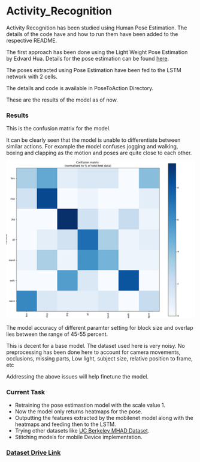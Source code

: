# Activity_Recognition

Activity Recognition has been studied using Human Pose Estimation. The details of the code have and how to run them have been
added to the respective README.

The first approach has been done using the Light Weight Pose Estimation by Edvard Hua. Details
for the pose estimation can be found [here](https://github.com/yash21saraf/ActivityRecognition/tree/master/src).

The poses extracted using Pose Estimation have been fed to the LSTM network with 2 cells. 

The details and code is available in PoseToAction Directory. 

These are the results of the model as of now. 


### Results

This is the confusion matrix for the model. 

It can be clearly seen that the model is unable to differentiate between similar actions.
For example the model confuses jogging and walking, boxing and clapping as the motion and poses are quite close to each other. 

![image](https://github.com/yash21saraf/ActivityRecognition/blob/master/images/confusionAction.png)


The model accuracy of different paramter setting for block size and overlap lies between the range of 45-55 percent. 

This is decent for a base model. The dataset used here is very noisy. No preprocessing has been
done here to account for camera movements, occlusions, missing parts, Low light, subject size, relative position to frame, etc

Addressing the above issues will help finetune the model. 


### Current Task

- Retraining the pose estimastion model with the scale value 1. 
- Now the model only returns heatmaps for the pose. 
- Outputting the features extracted by the mobilenet model along with the heatmaps and feeding 
then to the LSTM. 
- Trying other datasets like [UC Berkeley MHAD Dataset](http://tele-immersion.citris-uc.org/berkeley_mhad).
- Stitching models for mobile Device implementation. 



### [Dataset Drive Link](https://drive.google.com/drive/folders/1m0StuUeys0jz8hAaxmykEgHIS7EpIIgv?usp=sharing)